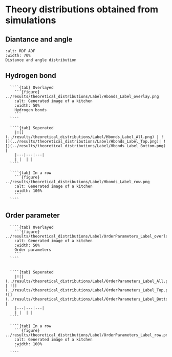 # Theory distributions obtained from simulations
## Diantance and angle 
```{figure} ../results/theoretical_distributions/Label/RDF_ADF_Label.png
:alt: RDF_ADF
:width: 70%
Distance and angle distribution
```

## Hydrogen bond 
`````{tabs}
  ````{tab} Overlayed
    ```{figure} ../results/theoretical_distributions/Label/Hbonds_Label_overlay.png
    :alt: Generated image of a kitchen
    :width: 50%
    Hydrogen bonds
    ```
  ````

  ````{tab} Seperated
    |![](../results/theoretical_distributions/Label/Hbonds_Label_All.png) | ![](../results/theoretical_distributions/Label/Hbonds_Label_Top.png)| ![](../results/theoretical_distributions/Label/Hbonds_Label_Bottom.png) |
    |---|---|---| 
    | |  | |
  ````

  ````{tab} In a row
    ```{figure} ../results/theoretical_distributions/Label/Hbonds_Label_row.png
    :alt: Generated image of a kitchen
    :width: 100%
    ```
  ````
`````

## Order parameter 
`````{tabs}
  ````{tab} Overlayed
    ```{figure} ../results/theoretical_distributions/Label/OrderParameters_Label_overlay.png
    :alt: Generated image of a kitchen
    :width: 50%
    Order parameters
    ```
  ````


  ````{tab} Seperated
    |![](../results/theoretical_distributions/Label/OrderParameters_Label_All.png) | ![](../results/theoretical_distributions/Label/OrderParameters_Label_Top.png)| ![](../results/theoretical_distributions/Label/OrderParameters_Label_Bottom.png) |
    |---|---|---| 
    | |  | |
  ````

  ````{tab} In a row
    ```{figure} ../results/theoretical_distributions/Label/OrderParameters_Label_row.png
    :alt: Generated image of a kitchen
    :width: 100%
    ```
  ````
`````

